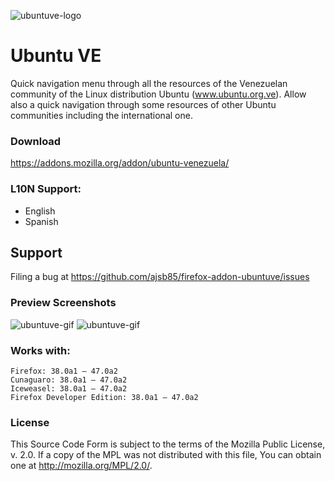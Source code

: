 ![ubuntuve-logo](https://raw.github.com/ajsb85/firefox-addon-ubuntuve/master/press/logo/ubuntuve_logo.png "ubuntuve") 
# Ubuntu VE
Quick navigation menu through all the resources of the Venezuelan community of the Linux distribution Ubuntu (www.ubuntu.org.ve). Allow also a quick navigation through some resources of other Ubuntu communities including the international one.

### Download
https://addons.mozilla.org/addon/ubuntu-venezuela/

### L10N Support:
* English
* Spanish

## Support
Filing a bug at https://github.com/ajsb85/firefox-addon-ubuntuve/issues

### Preview Screenshots
![ubuntuve-gif](https://raw.github.com/ajsb85/firefox-addon-ubuntuve/master/press/screens/fx.gif "ubuntuve")
![ubuntuve-gif](https://raw.github.com/ajsb85/firefox-addon-ubuntuve/master/press/screens/dev.gif "ubuntuve")


### Works with:

    Firefox: 38.0a1 – 47.0a2
    Cunaguaro: 38.0a1 – 47.0a2
    Iceweasel: 38.0a1 – 47.0a2
    Firefox Developer Edition: 38.0a1 – 47.0a2

### License
This Source Code Form is subject to the terms of the Mozilla Public
License, v. 2.0. If a copy of the MPL was not distributed with this
file, You can obtain one at http://mozilla.org/MPL/2.0/.

